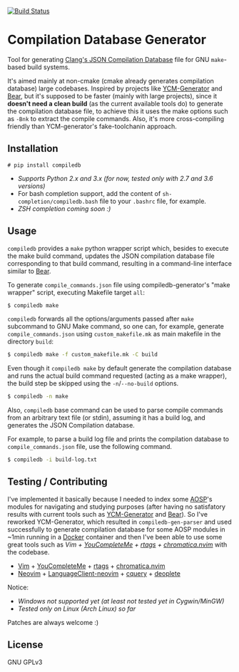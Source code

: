 [![Build Status](https://travis-ci.org/nickdiego/compiledb-generator.svg?branch=master)](https://travis-ci.org/nickdiego/compiledb-generator)

# Compilation Database Generator

Tool for generating [Clang's JSON Compilation Database][compdb] file for GNU
`make`-based build systems.

It's aimed mainly at non-cmake (cmake already generates compilation database)
large codebases. Inspired by projects like [YCM-Generator][ycm-gen] and [Bear][bear],
but it's supposed to be faster (mainly with large projects), since it **doesn't need a
clean build** (as the current available tools do) to generate the compilation database
file, to achieve this it uses the make options such as `-Bnk` to extract the compile
commands. Also, it's more cross-compiling friendly than YCM-generator's fake-toolchanin
approach.

## Installation

```
# pip install compiledb
```
- _Supports Python 2.x and 3.x (for now, tested only with 2.7 and 3.6 versions)_
- For bash completion support, add the content of `sh-completion/compiledb.bash` file
  to your `.bashrc` file, for example.
- _ZSH completion coming soon :)_

## Usage

`compiledb` provides a `make` python wrapper script which, besides to execute the make
build command, updates the JSON compilation database file corresponding to that build
command, resulting in a command-line interface similar to [Bear][bear].

To generate `compile_commands.json` file using compiledb-generator's "make wrapper" script,
executing Makefile target `all`:
```bash
$ compiledb make
```

`compiledb` forwards all the options/arguments passed after `make` subcommand to GNU Make
command, so one can, for example, generate `compile_commands.json` using `custom_makefile.mk`
as main makefile in the directory `build`:
```bash
$ compiledb make -f custom_makefile.mk -C build
```

Even though it `compiledb make` by default generate the compilation database and runs the
actual build command requested (acting as a make wrapper), the build step be skipped using
the `-n`/`--no-build` options.
```bash
$ compiledb -n make
```

Also, `compiledb` base command can be used to parse compile commands from an arbitrary text
file (or stdin), assuming it has a build log, and generates the JSON Compilation database.

For example, to parse a build log file and prints the compilation database to `compile_commands.json`
file, use the following command.
```bash
$ compiledb -i build-log.txt
```

## Testing / Contributing

I've implemented it basically because I needed to index some [AOSP][aosp]'s modules for navigating
and studying purposes (after having no satisfatory results with current tools such as
[YCM-Generator][ycm] and [Bear][bear]). So I've reworked YCM-Generator, which resulted in
`compiledb-gen-parser` and used successfully to generate compilation database for some AOSP
modules in ~1min running in a [Docker][docker] container and then I've been able to use some
great tools such as _Vim + [YouCompleteMe][ycm] + [rtags][rtags] + [chromatica.nvim][chrom]_
with the codebase.

- [Vim][vim] + [YouCompleteMe][ycm] + [rtags][rtags] + [chromatica.nvim][chrom]
- [Neovim][neovim] + [LanguageClient-neovim][lsp] + [cquery][cquery] + [deoplete][deoplete]

Notice:
- _Windows not supported yet (at least not tested yet in Cygwin/MinGW)_
- _Tested only on Linux (Arch Linux) so far_

Patches are always welcome :)

## License
GNU GPLv3

[compdb]: https://clang.llvm.org/docs/JSONCompilationDatabase.html
[ycm]: https://github.com/Valloric/YouCompleteMe
[rtags]: https://github.com/Andersbakken/rtags
[chrom]: https://github.com/arakashic/chromatica.nvim
[ycm-gen]: https://github.com/rdnetto/YCM-Generator
[bear]: https://github.com/rizsotto/Bear
[aosp]: https://source.android.com/
[docker]: https://www.docker.com/
[vim]: https://www.vim.org/
[neovim]: https://neovim.io/
[lsp]: https://github.com/autozimu/LanguageClient-neovim
[cquery]: https://github.com/cquery-project/cquery
[deoplete]: https://github.com/Shougo/deoplete.nvim

